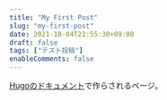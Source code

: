 ```yaml
---
title: "My First Post"
slug: "my-first-post"
date: 2021-10-04T22:55:30+09:00
draft: false
tags: ["テスト投稿"]
enableComments: false
---
```

[Hugoのドキュメント](https://gohugo.io/getting-started/quick-start/#step-4-add-some-content)で作らされるページ。
